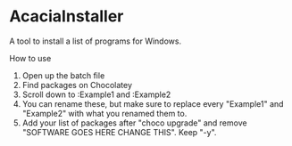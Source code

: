 # AcaciaInstaller
A tool to install a list of programs for Windows.

How to use
1. Open up the batch file
2. Find packages on Chocolatey
3. Scroll down to :Example1 and :Example2
4. You can rename these, but make sure to replace every "Example1" and "Example2" with what you renamed them to.
5. Add your list of packages after "choco upgrade" and remove "SOFTWARE GOES HERE CHANGE THIS". Keep "-y".
